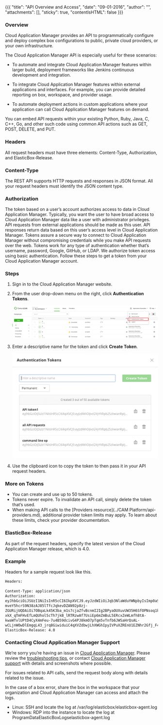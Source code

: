 {{{ "title": "API Overview and Access",
"date": "09-01-2016",
"author": "",
"attachments": [],
"sticky": true,
"contentIsHTML": false
}}}

### Overview

Cloud Application Manager provides an API to programmatically configure and deploy complex box configurations to public, private cloud providers, or your own infrastructure.

The Cloud Application Manager API is especially useful for these scenarios:

* To automate and integrate Cloud Application Manager features within larger build, deployment frameworks like Jenkins continuous development and integration.

* To integrate Cloud Application Manager features within external applications and interfaces. For example, you can provide detailed reporting on box, workspace, and provider usage.

* To automate deployment actions in custom applications where your application can call Cloud Application Manager features on demand.

You can embed API requests within your existing Python, Ruby, Java, C, C++, Go, and other such code using common API actions such as GET, POST, DELETE, and PUT.

### Headers

All request headers must have three elements: Content-Type, Authorization, and ElasticBox-Release.

### Content-Type

The REST API supports HTTP requests and responses in JSON format. All your request headers must identify the JSON content type.

### Authorization

The token based on a user’s account authorizes access to data in Cloud Application Manager. Typically, you want the user to have broad access to Cloud Application Manager data like a user with administrator privileges. API requests from external applications should be made as this user. API responses return data based on this user’s access level in Cloud Application Manager.
Tokens assure a secure way to connect to Cloud Application Manager without compromising credentials while you make API requests over the web. Tokens work for any type of authentication whether that’s username, password, Google, GitHub, or LDAP. We authorize token access using basic authentication.
Follow these steps to get a token from your Cloud Application Manager account.

### Steps

1. Sign in to the Cloud Application Manager website.

2. From the user drop-down menu on the right, click **Authentication Tokens**.

    ![api1](../images/EBapi1.png)

3. Enter a descriptive name for the token and click **Create Token**.

    ![api2](../images/EBapi2.png)

4. Use the clipboard icon to copy the token to then pass it in your API request headers.

### More on Tokens

* You can create and use up to 50 tokens.
* Tokens never expire. To invalidate an API call, simply delete the token that’s used.
* When making API calls to the [Providers resource](../CAM Platform/api-providers.md), additional provider token limits may apply. To learn about these limits, check your provider documentation.

### ElasticBox-Release

As part of the request headers, specify the latest version of the Cloud Application Manager release, which is 4.0.

### Example

Headers for a sample request look like this.

```
Headers:

Content-Type: application/json
Authorization: eyJhbGciOiJSUzI1NiIsInR5cCI6IkpXVCJ9.eyJzdWIiOiJqb3NlaWduYWNpbyIsImp0aSI6IjA0YWVlNGQwLTBiNDQtNGI4Ny05MjkxLTFjZmU4MzQ4YWU4MCIsImV4cCI6MTUxMTg5MTc5Miwib3JnYW5pemF0aW9uIjoiZWxhc3RpY2JveCIsImlhdCI6MTUxMDU5NTc5MiwidHlwZSI6InVzZXIiLCJuYW1lIjoiSm9zZSBJZ25hY2lvIEhpdGEgQCBDQU0ifQ.iUXcLPI41rd9ngcl-mveY5hcrS9N38zAJ85lTfcJqkevDZAN92p8zj-ZGURijUQDAiOi7OBqaLk45K3ba_m1s7cjaZfvBcnmI2Ig2BPyaOUXuvUW35H6SfOPNsoq1kvqgwFWHNx-xkX_qTmFHvEfLmQUhol5cTh7jkB_lRTRzwAf7UsiEp6mZmBuL5ERcxZeWLmfh8tA-kwaWTvlUPtD4CyX4mFeu-7u4B59dcivG4PJ8kmO7pTqm5vTnfb6JWSaHrQsAL-wCLjnWOwDlEmgqL43_jrq8GiwiduiC4qXVZdbwjLhXWGhIpyIVPuXZREnU1EZNhr2Gfj_F4ujgKdxww
ElasticBox-Release: 4.0
```

### Contacting Cloud Application Manager Support

We’re sorry you’re having an issue in [Cloud Application Manager](https://www.ctl.io/cloud-application-manager/). Please review the [troubleshooting tips](https://www.ctl.io/knowledge-base/cloud-application-manager/troubleshooting/troubleshooting-tips/), or contact [Cloud Application Manager support](mailto:incident@CenturyLink.com) with details and screenshots where possible.

For issues related to API calls, send the request body along with details related to the issue.

In the case of a box error, share the box in the workspace that your organization and Cloud Application Manager can access and attach the logs.
* Linux: SSH and locate the log at /var/log/elasticbox/elasticbox-agent.log
* Windows: RDP into the instance to locate the log at ProgramDataElasticBoxLogselasticbox-agent.log
